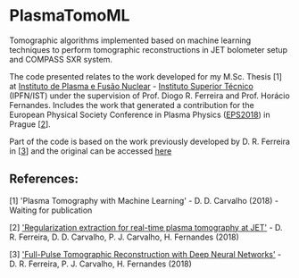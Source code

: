 # PlasmaTomoML

Tomographic algorithms implemented based on machine learning techniques to perform tomographic reconstructions in JET bolometer setup and COMPASS SXR system. 

The code presented relates to the work developed for my M.Sc. Thesis [1] at [Instituto de Plasma e Fusão Nuclear](https://www.ipfn.tecnico.ulisboa.pt/) - [Instituto Superior Técnico](https://tecnico.ulisboa.pt/pt/) (IPFN/IST) under the supervision of Prof. Diogo R. Ferreira and Prof. Horácio Fernandes. Includes the work that generated a contribution for the European Physical Society Conference in Plasma Physics ([EPS2018](https://eps2018.eli-beams.eu/en/)) in Prague [[2](http://ocs.ciemat.es/EPS2018ABS/pdf/P4.1005.pdf)].

Part of the code is based on the work previously developed by D. R. Ferreira in [[3](https://arxiv.org/pdf/1802.02242.pdf)] and the original can be accessed [here](https://github.com/diogoff/plasma-tomography)

## References:

[1] 'Plasma Tomography with Machine Learning' - D. D. Carvalho (2018) - Waiting for publication

[2] ['Regularization extraction for real-time plasma tomography at JET'](http://ocs.ciemat.es/EPS2018ABS/pdf/P4.1005.pdf) - D. R. Ferreira, D. D. Carvalho, P. J. Carvalho, H. Fernandes (2018)

[3] ['Full-Pulse Tomographic Reconstruction with Deep Neural Networks'](https://arxiv.org/pdf/1802.02242.pdf) - D. R. Ferreira, P. J. Carvalho, H. Fernandes (2018)

